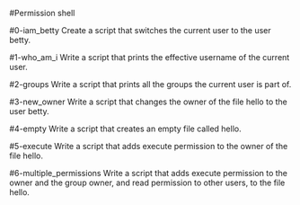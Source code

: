 #Permission shell

#0-iam_betty
Create a script that switches the current user to the user betty.

#1-who_am_i
Write a script that prints the effective username of the current user.

#2-groups
Write a script that prints all the groups the current user is part of.

#3-new_owner
Write a script that changes the owner of the file hello to the user betty.

#4-empty
Write a script that creates an empty file called hello.

#5-execute
Write a script that adds execute permission to the owner of the file hello.

#6-multiple_permissions
Write a script that adds execute permission to the owner and the group owner, and read permission to other users, to the file hello.

